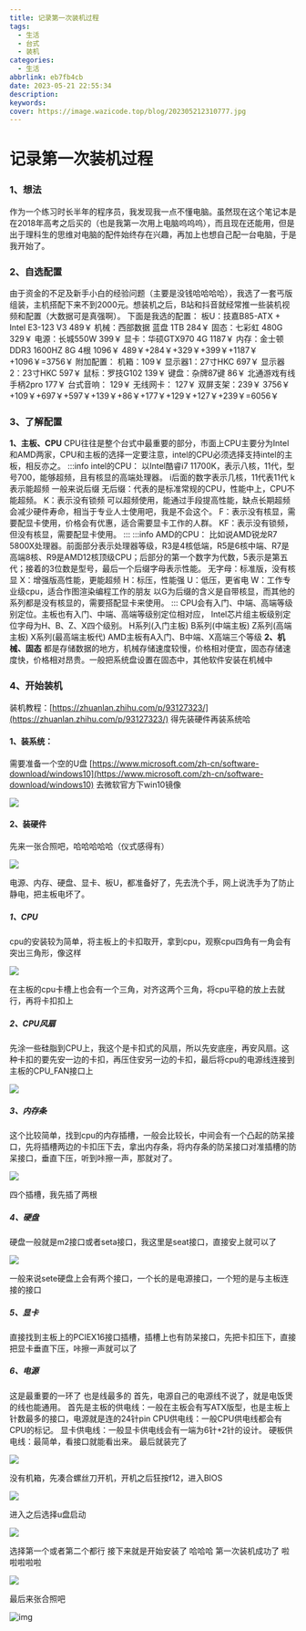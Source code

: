 ```yaml
---
title: 记录第一次装机过程
tags:
  - 生活
  - 台式
  - 装机
categories:
  - 生活
abbrlink: eb7fb4cb
date: 2023-05-21 22:55:34
description:
keywords:
cover: https://image.wazicode.top/blog/202305212310777.jpg
---
```


# 记录第一次装机过程

### 1、想法

作为一个练习时长半年的程序员，我发现我一点不懂电脑。虽然现在这个笔记本是在2018年高考之后买的（也是我第一次用上电脑呜呜呜），而且现在还能用，但是出于理科生的思维对电脑的配件始终存在兴趣，再加上也想自己配一台电脑，于是我开始了。

### 2、自选配置

由于资金的不足及新手小白的经验问题（主要是没钱哈哈哈哈），我选了一套丐版组装，主机搭配下来不到2000元。想装机之后，B站和抖音就经常推一些装机视频和配置（大数据可是真强啊）。
下面是我选的配置：
板U：技嘉B85-ATX + Intel E3-123 V3           489￥
机械：西部数据 蓝盘 1TB                               284￥
固态：七彩虹 480G                                        329￥
电源：长城550W                                            399￥
显卡：华硕GTX970 4G                                   1187￥
内存：金士顿DDR3 1600HZ 8G 4根		      1096￥
489￥+284￥+329￥+399￥+1187￥+1096￥=3756￥
附加配置：
机箱：109￥
显示器1：27寸HKC   697￥
显示器2：23寸HKC  597￥
鼠标：罗技G102     139￥
键盘：杂牌87键      86￥
北通游戏有线手柄2pro   177￥
台式音响： 129￥
无线网卡： 127￥
双屏支架：239￥
3756￥+109￥+697￥+597￥+139￥+86￥+177￥+129￥+127￥+239￥=6056￥

### 3、了解配置

**1、主板、CPU**
CPU往往是整个台式中最重要的部分，市面上CPU主要分为Intel和AMD两家，CPU和主板的选择一定要注意，intel的CPU必须选择支持intel的主板，相反亦之。
:::info
intel的CPU：
以Intel酷睿i7 11700K，表示八核，11代，型号700，能够超频，且有核显的高端处理器。
i后面的数字表示几核，11代表11代 k表示能超频
一般来说后缀
无后缀：代表的是标准常规的CPU，性能中上，CPU不能超频。
K：表示没有锁频 可以超频使用，能通过手段提高性能，缺点长期超频会减少硬件寿命，相当于专业人士使用吧，我是不会这个。
F：表示没有核显，需要配显卡使用，价格会有优惠，适合需要显卡工作的人群。
KF：表示没有锁频，但没有核显，需要配显卡使用。
:::
:::info
AMD的CPU：
比如说AMD锐龙R7 5800X处理器。前面部分表示处理器等级，R3是4核低端，R5是6核中端、R7是高端8核、R9是AMD12核顶级CPU；后部分的第一个数字为代数，5表示是第五代；接着的3位数是型号，最后一个后缀字母表示性能。
无字母：标准版，没有核显
X：增强版高性能，更能超频
H：标压，性能强
U：低压，更省电
W：工作专业级cpu，适合作图渲染编程工作的朋友
以G为后缀的含义是自带核显，而其他的系列都是没有核显的，需要搭配显卡来使用。
:::
CPU会有入门、中端、高端等级别定位。主板也有入门、中端、高端等级别定位相对应，
Intel芯片组主板级别定位字母为H、B、Z、X四个级别。
H系列(入门主板)
B系列(中端主板)
Z系列(高端主板)
X系列(最高端主板代)
AMD主板有A入门、B中端、X高端三个等级
**2、机械、固态**
都是存储数据的地方，机械存储速度较慢，价格相对便宜，固态存储速度快，价格相对昂贵。一般把系统盘设置在固态中，其他软件安装在机械中

### 4、开始装机

装机教程：[https://zhuanlan.zhihu.com/p/93127323/](https://zhuanlan.zhihu.com/p/93127323/)
得先装硬件再装系统哈

#### 1、装系统：

需要准备一个空的U盘
[https://www.microsoft.com/zh-cn/software-download/windows10](https://www.microsoft.com/zh-cn/software-download/windows10) 去微软官方下win10镜像

![](https://image.wazicode.top/blog/202305212257251.png)

#### 2、装硬件

先来一张合照吧，哈哈哈哈哈（仪式感得有）

![](https://image.wazicode.top/blog/202305212259548.jpeg)

电源、内存、硬盘、显卡、板U，都准备好了，先去洗个手，网上说洗手为了防止静电，把主板电坏了。

##### 1、CPU

cpu的安装较为简单，将主板上的卡扣取开，拿到cpu，观察cpu四角有一角会有突出三角形，像这样

![](https://image.wazicode.top/blog/202305212259996.jpeg)

 在主板的cpu卡槽上也会有一个三角，对齐这两个三角，将cpu平稳的放上去就行，再将卡扣扣上

##### 2、CPU风扇

先涂一些硅脂到CPU上，我这个是卡扣式的风扇，所以先安底座，再安风扇。这种卡扣的要先安一边的卡扣，再压住安另一边的卡扣，最后将cpu的电源线连接到主板的CPU_FAN接口上

![](https://image.wazicode.top/blog/202305212300018.jpeg)

##### 3、内存条

这个比较简单，找到cpu的内存插槽，一般会比较长，中间会有一个凸起的防呆接口，先将插槽两边的卡扣压下去，拿出内存条，将内存条的防呆接口对准插槽的防呆接口，垂直下压，听到咔擦一声，那就对了。

![](https://image.wazicode.top/blog/202305212300967.jpeg)

四个插槽，我先插了两根

##### 4、硬盘

硬盘一般就是m2接口或者seta接口，我这里是seat接口，直接安上就可以了

![](https://image.wazicode.top/blog/202305212300455.jpeg)

一般来说sete硬盘上会有两个接口，一个长的是电源接口，一个短的是与主板连接的接口

##### 5、显卡

直接找到主板上的PCIEX16接口插槽，插槽上也有防呆接口，先把卡扣压下，直接把显卡垂直下压，咔擦一声就可以了

##### 6、电源

这是最重要的一环了 也是线最多的
首先，电源自己的电源线不说了，就是电饭煲的线也能通用。
首先是主板的供电线：一般在主板会有写ATX版型，也是主板上针数最多的接口，电源就是连的24针pin
CPU供电线：一般CPU供电线都会有CPU的标记。
显卡供电线：一般显卡供电线会有一端为6针+2针的设计。
硬板供电线：最简单，看接口就能看出来。
最后就装完了

![](https://image.wazicode.top/blog/202305212301761.jpeg)

没有机箱，先凑合螺丝刀开机，开机之后狂按f12，进入BIOS

![](https://image.wazicode.top/blog/202305212301573.png)

进入之后选择u盘启动

![](https://image.wazicode.top/blog/202305212301850.png)

选择第一个或者第二个都行
接下来就是开始安装了 哈哈哈 第一次装机成功了  啦啦啦啦啦

![](https://image.wazicode.top/blog/202305212302658.jpeg)

最后来张合照吧

![img](https://image.wazicode.top/blog/202305212310777.jpg)